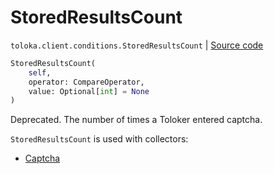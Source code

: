 # StoredResultsCount
`toloka.client.conditions.StoredResultsCount` | [Source code](https://github.com/Toloka/toloka-kit/blob/v1.2.0.post1/src/client/conditions.py#L319)

```python
StoredResultsCount(
    self,
    operator: CompareOperator,
    value: Optional[int] = None
)
```

Deprecated. The number of times a Toloker entered captcha.


`StoredResultsCount` is used with collectors:
- [Captcha](toloka.client.collectors.Captcha.md)

